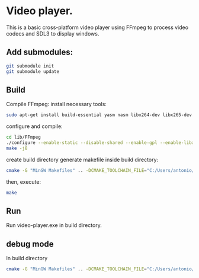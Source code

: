 # Video player.
This is a basic cross-platform video player using FFmpeg to process video codecs and SDL3 to display windows.
## Add submodules:
```bash
git submodule init
git submodule update
```
## Build
Compile FFmpeg:
install necessary tools:
```bash
sudo apt-get install build-essential yasm nasm libx264-dev libx265-dev
```
configure and compile:
```bash
cd lib/FFmpeg
./configure --enable-static --disable-shared --enable-gpl --enable-libx264 --enable-libx265
make -j8
```

create build directory
generate makefile inside build directory:
```bash
cmake -G "MinGW Makefiles" .. -DCMAKE_TOOLCHAIN_FILE="C:/Users/antonio/Development/vcpkg/scripts/buildsystems/vcpkg.cmake"
```
then, execute:
```bash
make
```
## Run
Run video-player.exe in build directory.

## debug mode
In build directory
```bash
cmake -G "MinGW Makefiles" .. -DCMAKE_TOOLCHAIN_FILE="C:/Users/antonio/Development/vcpkg/scripts/buildsystems/vcpkg.cmake" -DCMAKE_BUILD_TYPE=Debug
```